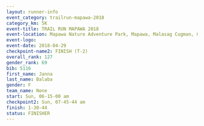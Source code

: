 ```yaml
---
layout: runner-info 
event_category: trailrun-mapawa-2018 
category_km: 5K 
event-title: TRAIL RUN MAPAWA 2018 
event-location: Mapawa Nature Adventure Park, Mapawa, Malasag Cugman, Cagayan de Oro Philippines 
event-logo: 
event-date: 2018-04-29 
checkpoint-name2: FINISH (T-2) 
overall_rank: 127
gender_rank: 69
bib: 5116
first_name: Janna
last_name: Balaba
gender: F
team_name: None
start: Sun, 06-15-00 am
checkpoint2: Sun, 07-45-44 am
finish: 1-30-44
status: FINISHER
---
```

